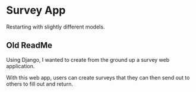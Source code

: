 # Survey App

Restarting with slightly different models.

## Old ReadMe
Using Django, I wanted to create from the ground up a survey web application. 

With this web app, users can create surveys that they can then send out to others to fill out and return.

